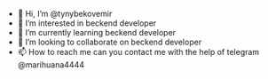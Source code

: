 - 👋 Hi, I’m @tynybekovemir
- 👀 I’m interested in beckend developer
- 🌱 I’m currently learning beckend developer
- 💞️ I’m looking to collaborate on beckend developer
- 📫 How to reach me can you contact me with the help of telegram @marihuana4444

<!---
tynybekovemir/tynybekovemir is a ✨ special ✨ repository because its `README.md` (this file) appears on your GitHub profile.
You can click the Preview link to take a look at your changes.
--->
